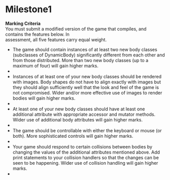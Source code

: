 # Milestone1


<b>Marking Criteria</b><br>
You	must	submit	a	modified	version	of	the	game	that compiles,	and	contains	the	features	below.	In	
assessment,	all	five	features	carry	equal	weight.
<ul>
<li>The	game	should	contain	instances	of	at least	two	new	body	classes	(subclasses	
of DynamicBody) significantly	different	from	each	other	and	from	those	distributed. More	
than	two	new	body	classes	(up	to	a	maximum	of	four)	will	gain	higher	marks.<li>
<li>Instances	of	at	least	one	of	your	new	body	classes	should	be	rendered	with	images.	Body	
shapes	do	not	have	to	align	exactly	with	images	but	they	should	align	sufficiently	well	that	
the	look	and	feel	of	the	game	is	not	compromised. Wider	and/or	more	effective	use	of	
images	to	render	bodies	will	gain	higher	marks.<li>
<li>At	least	one	of	your	new	body	classes	should	have	at	least	one	additional	attribute	with	
appropriate	accessor	and	mutator	methods.		Wider	use	of	additional	body	attributes	will	
gain	higher	marks.<li>
<li>The	game	should	be	controllable	with	either	the	keyboard	or	mouse	(or	both). More	
sophisticated	controls	will	gain	higher	marks.<li>
<li>Your	game	should	respond	to	certain	collisions	between	bodies	by	changing	the	values of	
the	additional	attributes mentioned	above.	Add	print	statements	to	your	collision	handlers	
so	that	the	changes	can	be	seen	to	be	happening. Wider	use	of	collision	handling	will	gain	
higher	marks.<li>
</ul>
